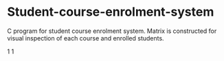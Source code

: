 # Student-course-enrolment-system
C program for student course enrolment system. Matrix is constructed for visual inspection of each course and enrolled students. <br/>

1 1
